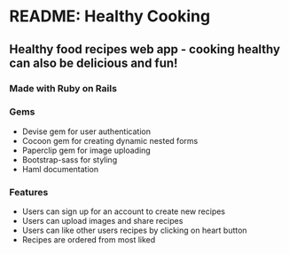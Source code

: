 # README: Healthy Cooking
## Healthy food recipes web app - cooking healthy can also be delicious and fun!

### Made with Ruby on Rails

### Gems
* Devise gem for user authentication
* Cocoon gem for creating dynamic nested forms
* Paperclip gem for image uploading
* Bootstrap-sass for styling
* Haml documentation

### Features
* Users can sign up for an account to create new recipes
* Users can upload images and share recipes
* Users can like other users recipes by clicking on heart button
* Recipes are ordered from most liked
